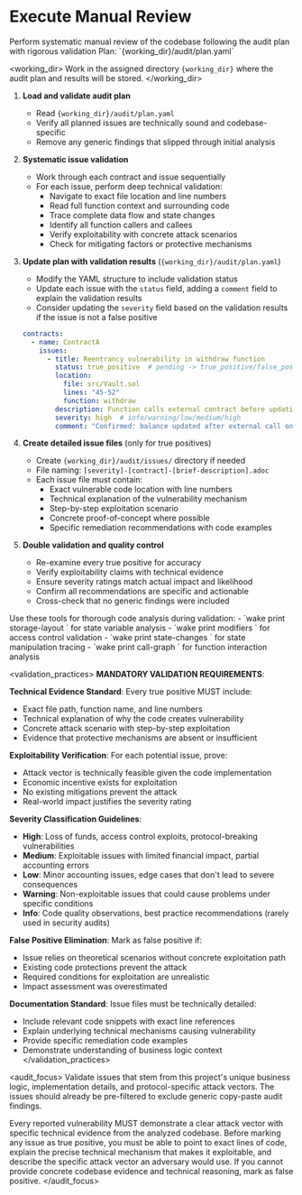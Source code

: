 # Execute Manual Review

<task>
Perform systematic manual review of the codebase following the audit plan with rigorous validation
</task>

<context>
Plan: `{working_dir}/audit/plan.yaml`
</context>

<working_dir>
Work in the assigned directory `{working_dir}` where the audit plan and results will be stored.
</working_dir>

<steps>

1. **Load and validate audit plan**
   - Read `{working_dir}/audit/plan.yaml`
   - Verify all planned issues are technically sound and codebase-specific
   - Remove any generic findings that slipped through initial analysis

2. **Systematic issue validation**
   - Work through each contract and issue sequentially
   - For each issue, perform deep technical validation:
     - Navigate to exact file location and line numbers
     - Read full function context and surrounding code
     - Trace complete data flow and state changes
     - Identify all function callers and callees
     - Verify exploitability with concrete attack scenarios
     - Check for mitigating factors or protective mechanisms

3. **Update plan with validation results** (`{working_dir}/audit/plan.yaml`)
   - Modify the YAML structure to include validation status
   - Update each issue with the `status` field, adding a `comment` field to explain the validation results
   - Consider updating the `severity` field based on the validation results if the issue is not a false positive
   ```yaml
   contracts:
     - name: ContractA
       issues:
         - title: Reentrancy vulnerability in withdraw function
           status: true_positive  # pending -> true_positive/false_positive
           location:
             file: src/Vault.sol
             lines: "45-52"
             function: withdraw
           description: Function calls external contract before updating user balance, enabling reentrancy
           severity: high  # info/warning/low/medium/high
           comment: "Confirmed: balance updated after external call on line 48, user.balance check on line 46 can be bypassed"
   ```

4. **Create detailed issue files** (only for true positives)
   - Create `{working_dir}/audit/issues/` directory if needed
   - File naming: `[severity]-[contract]-[brief-description].adoc`
   - Each issue file must contain:
     - Exact vulnerable code location with line numbers
     - Technical explanation of the vulnerability mechanism
     - Step-by-step exploitation scenario
     - Concrete proof-of-concept where possible
     - Specific remediation recommendations with code examples

5. **Double validation and quality control**
   - Re-examine every true positive for accuracy
   - Verify exploitability claims with technical evidence
   - Ensure severity ratings match actual impact and likelihood
   - Confirm all recommendations are specific and actionable
   - Cross-check that no generic findings were included

</steps>

<tools>
Use these tools for thorough code analysis during validation:
- `wake print storage-layout <file>` for state variable analysis
- `wake print modifiers <file>` for access control validation
- `wake print state-changes <file>` for state manipulation tracing
- `wake print call-graph <file>` for function interaction analysis
</tools>

<validation_practices>
**MANDATORY VALIDATION REQUIREMENTS**:

**Technical Evidence Standard**: Every true positive MUST include:
- Exact file path, function name, and line numbers
- Technical explanation of why the code creates vulnerability
- Concrete attack scenario with step-by-step exploitation
- Evidence that protective mechanisms are absent or insufficient

**Exploitability Verification**: For each potential issue, prove:
- Attack vector is technically feasible given the code implementation
- Economic incentive exists for exploitation
- No existing mitigations prevent the attack
- Real-world impact justifies the severity rating

**Severity Classification Guidelines**:
- **High**: Loss of funds, access control exploits, protocol-breaking vulnerabilities
- **Medium**: Exploitable issues with limited financial impact, partial accounting errors
- **Low**: Minor accounting issues, edge cases that don't lead to severe consequences
- **Warning**: Non-exploitable issues that could cause problems under specific conditions
- **Info**: Code quality observations, best practice recommendations (rarely used in security audits)

**False Positive Elimination**: Mark as false positive if:
- Issue relies on theoretical scenarios without concrete exploitation path
- Existing code protections prevent the attack
- Required conditions for exploitation are unrealistic
- Impact assessment was overestimated

**Documentation Standard**: Issue files must be technically detailed:
- Include relevant code snippets with exact line references
- Explain underlying technical mechanisms causing vulnerability
- Provide specific remediation code examples
- Demonstrate understanding of business logic context
</validation_practices>

<audit_focus>
Validate issues that stem from this project's unique business logic, implementation details, and protocol-specific attack vectors. The issues should already be pre-filtered to exclude generic copy-paste audit findings.

Every reported vulnerability MUST demonstrate a clear attack vector with specific technical evidence from the analyzed codebase. Before marking any issue as true positive, you must be able to point to exact lines of code, explain the precise technical mechanism that makes it exploitable, and describe the specific attack vector an adversary would use. If you cannot provide concrete codebase evidence and technical reasoning, mark as false positive.
</audit_focus>
